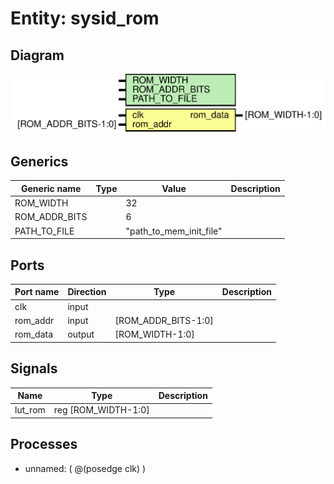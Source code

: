 # Entity: sysid_rom

## Diagram

![Diagram](sysid_rom.svg "Diagram")
## Generics

| Generic name  | Type | Value                   | Description |
| ------------- | ---- | ----------------------- | ----------- |
| ROM_WIDTH     |      | 32                      |             |
| ROM_ADDR_BITS |      | 6                       |             |
| PATH_TO_FILE  |      | "path_to_mem_init_file" |             |
## Ports

| Port name | Direction | Type                | Description |
| --------- | --------- | ------------------- | ----------- |
| clk       | input     |                     |             |
| rom_addr  | input     | [ROM_ADDR_BITS-1:0] |             |
| rom_data  | output    | [ROM_WIDTH-1:0]     |             |
## Signals

| Name    | Type                | Description |
| ------- | ------------------- | ----------- |
| lut_rom | reg [ROM_WIDTH-1:0] |             |
## Processes
- unnamed: ( @(posedge clk) )
